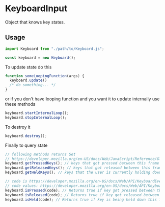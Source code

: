# KeyboardInput

Object that knows key states.

## Usage

```javascript
import Keyboard from "./path/to/Keyboard.js";

const keyboard = new Keyboard();
```

To update state do this

```javascript
function someLoopingFunction(args) {
  keyboard.update() 
  /* do something... */
}
```

or if you don't have looping function and you want it to update internally use these methods

```javascript
keyboard.startInternalLoop();
keyboard.stopInternalLoop();
```

To destroy it

```javascript
keyboard.destroy();
```

Finally to query state

```javascript
// following methods returns Set
// https://developer.mozilla.org/en-US/docs/Web/JavaScript/Reference/Global_Objects/Set
keyboard.getPressedKeys(); // keys that got pressed between this frame and the last frame
keyboard.getReleasedKeys(); // keys that got released between this frame and the last frame
keyboard.getHeldKeys(); // keys that the user is currently holding down

// code is https://developer.mozilla.org/en-US/docs/Web/API/KeyboardEvent/code
// code values: https://developer.mozilla.org/en-US/docs/Web/API/KeyboardEvent/code/code_values
keyboard.isPressed(code); // Returns true if key got pressed between this frame and the last frame
keyboard.isReleased(code); // Returns true if key got released between this frame and the last frame
keyboard.isHeld(code); // Returns true if key is being held down this frame
```
